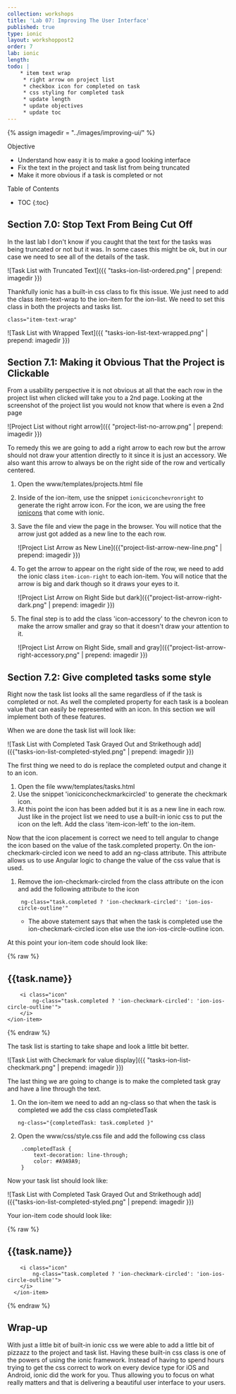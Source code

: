 ```yaml
---
collection: workshops
title: 'Lab 07: Improving The User Interface'
published: true
type: ionic
layout: workshoppost2
order: 7
lab: ionic
length: 
todo: |
    * item text wrap
     * right arrow on project list
     * checkbox icon for completed on task
     * css styling for completed task
     * update length
     * update objectives
     * update toc
---
```


{% assign imagedir = "../images/improving-ui/" %}

<div class="fake-h2">Objective</div>

* Understand how easy it is to make a good looking interface
* Fix the text in the project and task list from being truncated
* Make it more obvious if a task is completed or not

<div class="fake-h2">Table of Contents</div>

* TOC
{:toc}



## Section 7.0: Stop Text From Being Cut Off

In the last lab I don't know if you caught that the text for the tasks was being truncated or not but it was.  In some cases this might be ok, but in our case we need to see all of the details of the task.

![Task List with Truncated Text]({{ "tasks-ion-list-ordered.png" | prepend: imagedir }})

Thankfully ionic has a built-in css class to fix this issue.  We just need to add the class item-text-wrap to the ion-item for the ion-list.  We need to set this class in both the projects and tasks list.

    class="item-text-wrap"

![Task List with Wrapped Text]({{ "tasks-ion-list-text-wrapped.png" | prepend: imagedir }})

## Section 7.1: Making it Obvious That the Project is Clickable

From a usability perspective it is not obvious at all that the each row in the project list when clicked will take you to a 2nd page.  Looking at the screenshot of the project list you would not know that where is even a 2nd page

![Project List without right arrow]({{ "project-list-no-arrow.png" | prepend: imagedir }})

To remedy this we are going to add a right arrow to each row but the arrow should not draw your attention directly to it since it is just an accessory.  We also want this arrow to always be on the right side of the row and vertically centered.

1. Open the www/templates/projects.html file
1. Inside of the ion-item, use the snippet `ioniciconchevronright` to generate the right arrow icon.  For the icon, we are using the free [ionicons](http://ionicons.com) that come with ionic.
1. Save the file and view the page in the browser.  You will notice that the arrow just got added as a new line to the each row.

    ![Project List Arrow as New Line]({{"project-list-arrow-new-line.png" | prepend: imagedir }})

1. To get the arrow to appear on the right side of the row, we need to add the ionic class `item-icon-right` to each ion-item. You will notice that the arrow is big and dark though so it draws your eyes to it.

    ![Project List Arrow on Right Side but dark]({{"project-list-arrow-right-dark.png" | prepend: imagedir }})

1.  The final step is to add the class 'icon-accessory' to the chevron icon to make the arrow smaller and gray so that it doesn't draw your attention to it.

    ![Project List Arrow on Right Side, small and gray]({{"project-list-arrow-right-accessory.png" | prepend: imagedir }})


## Section 7.2: Give completed tasks some style

Right now the task list looks all the same regardless of if the task is completed or not.  As well the completed property for each task is a boolean value that can easily be represented with an icon.   In this section we will implement both of these features.

When we are done the task list will look like:

![Task List with Completed Task Grayed Out and Strikethough add]({{"tasks-ion-list-completed-styled.png" | prepend: imagedir }})

The first thing we need to do is replace the completed output and change it to an icon.


1. Open the file www/templates/tasks.html
1. Use the snippet 'ioniciconcheckmarkcircled' to generate the checkmark icon.
1. At this point the icon has been added but it is as a new line in each row.  Just like in the project list we need to use a built-in ionic css to put the icon on the left.  Add the class 'item-icon-left' to the ion-item.

Now that the icon placement is correct we need to tell angular to change the icon based on the value of the task.completed property.  On the ion-checkmark-circled icon we need to add an ng-class attribute.  This attribute allows us to use Angular logic to change the value of the css value that is used.

1. Remove the ion-checkmark-circled from the class attribute on the icon and add the following attribute to the icon

        ng-class="task.completed ? 'ion-checkmark-circled': 'ion-ios-circle-outline'"

    * The above statement says that when the task is completed use the ion-checkmark-circled icon else use the ion-ios-circle-outline icon.

At this point your ion-item code should look like:

{% raw %}
    <ion-item class="item-text-wrap item-icon-left"
        ng-repeat="task in vm.tasks | orderBy: ['completed','name']"
    >
        <h2>{{task.name}}</h2>

        <i class="icon"
            ng-class="task.completed ? 'ion-checkmark-circled': 'ion-ios-circle-outline'">
        </i>
    </ion-item>
{% endraw %}

The task list is starting to take shape and look a little bit better.

![Task List with Checkmark for value display]({{ "tasks-ion-list-checkmark.png" | prepend: imagedir }})

The last thing we are going to change is to make the completed task gray and have a line through the text.

1. On the ion-item we need to add an ng-class so that when the task is completed we add the css class completedTask

       ng-class="{completedTask: task.completed }"

1. Open the www/css/style.css file and add the following css class

        .completedTask {
            text-decoration: line-through;
            color: #A9A9A9;
        }

Now your task list should look like:

![Task List with Completed Task Grayed Out and Strikethough add]({{"tasks-ion-list-completed-styled.png" | prepend: imagedir }})

Your ion-item code should look like:

{%  raw %}
      <ion-item class="item-text-wrap item-icon-left"
        ng-repeat="task in vm.tasks | orderBy: ['completed','name']"
        ng-class="{completedTask: task.completed }"
      >
        <h2>{{task.name}}</h2>

        <i class="icon"
            ng-class="task.completed ? 'ion-checkmark-circled': 'ion-ios-circle-outline'">
        </i>
      </ion-item>
{% endraw %}



## Wrap-up

With just a little bit of built-in ionic css we were able to add a little bit of pizzazz to the project and task list.  Having these built-in css class is one of the powers of using the ionic framework.  Instead of having to spend hours trying to get the css correct to work on every device type for iOS and Android, ionic did the work for you.  Thus allowing you to focus on what really matters and that is delivering a beautiful user interface to your users.

